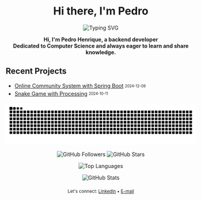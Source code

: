 <h1 align="center">Hi there, I'm <a target="_blank">Pedro</a></h1>

<p align="center">
  <img src="https://readme-typing-svg.herokuapp.com?center=true&vCenter=true&lines=Backend+Developer;Passionate+about+Computer+Science;Lifelong+Learner" alt="Typing SVG" />
</p>

<p align="center">
  <b>Hi, I'm Pedro Henrique, a backend developer<br>
  Dedicated to Computer Science and always eager to learn and share knowledge.</b>
</p>

## Recent Projects

- [Online Community System with Spring Boot](https://github.com/Sousxs/POO) <sub><sup>2024-12-09</sup></sub>
- [Snake Game with Processing](https://github.com/Sousxs/Processing/tree/main/Snake) <sub><sup>2024-10-11</sup></sub>


<p align="center">
  <picture>
    <source media="(prefers-color-scheme: dark)" srcset="https://raw.githubusercontent.com/Sousxs/Sousxs/output/github-contribution-grid-snake-dark.svg">
    <source media="(prefers-color-scheme: light)" srcset="https://raw.githubusercontent.com/Sousxs/Sousxs/output/github-contribution-grid-snake.svg">
    <img alt="github contribution grid snake animation" src="https://raw.githubusercontent.com/Sousxs/Sousxs/output/github-contribution-grid-snake.svg">
  </picture>
</p>

<p align="center">
  <img src="https://img.shields.io/github/followers/Sousxs?label=Follow&style=social" alt="GitHub Followers" />
  <img src="https://img.shields.io/github/stars/Sousxs?label=Stars&style=social" alt="GitHub Stars" />
</p>

<p align="center">
  <img src="https://github-readme-stats.vercel.app/api/top-langs/?username=Sousxs&hide=html,css,shell&langs_count=8&theme=github_dark&card_width=445" alt="Top Languages" />
</p>

<p align="center">
  <img src="https://github-readme-stats.vercel.app/api?username=Sousxs&show_icons=true&hide_title=true&theme=github_dark" alt="GitHub Stats" />
</p>

<p align="center">
  <sub>Let's connect: 
    <a href="https://www.linkedin.com/in/sousxs/" target="_blank">LinkedIn</a> • 
    <a href="mailto:impessoal.pedro@gmail.com">E-mail</a>
  </sub>
</p>
